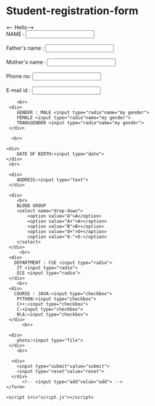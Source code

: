 # Student-registration-form

<!DOCTYPE html>
<html lang="en">
<-- Hello-->
<head>
    <meta charset="UTF-8">
    <meta http-equiv="X-UA-Compatible" content="IE=edge">
    <meta name="viewport" content="width=device-width, initial-scale=1.0">
    <title>Student Form</title>
    <link rel="stylesheet" href="style.css">
</head>
<body>
    <form>
        <div>
            NAME : <input type="text">
        </div>
        <br>
        <div>
            Father's name : <input type="text">
        </div>
        <br>
        <div>
            Mother's name : <input type="text">
        </div>
        <br>
        <div>
            Phone no: <input type="text">
        </div>
        <br>
        <div>
            E-mail id : <input type="email">
        </div> 
        
        <br> 
     <div>
        GENDER : MALE <input type="radio"name="my gender">
        FEMALE <input type="radio"name="my gender">
        TRANSGENDER <input type="radio"name="my gender">
     </div>

      <br>

    <div>
        DATE OF BIRTH:<input type="date">
    </div>
     <br>

     <div>
        ADDRESS:<input type="text">
     </div>

     <div>
        <br>
        BLOOD GROUP
        <select name="drop-down">
            <option value="A">A</option>
            <option value="A+">A+</option>
            <option value="B">B+</option>
            <option value="O+">O+</option>
            <option value="O-">O-</option>
        </select>
     </div>
         <br>
     <div>
       DEPARTMENT : CSE <input type="radio">
        IT <input type="radio">
        ECE <input type="radio">
     </div>
        <br>
     <div>
       COURSE : JAVA:<input type="checkbox">
        PYTHON:<input type="checkbox">
        C++:<input type="checkbox">
        C:<input type="checkbox">
        N\A:<input type="checkbox">
     </div>
          <br>
     
     <div>
        photo:<input type="file">
     </div>
        <br>
    
      <div>
        <input type="submit"value="submit">
        <input type="reset"value="reset">
      </div>
          <!-- <input type="add"value="add"> -->
    </form>

    <script src="script.js"></script>

</body>
</html>
